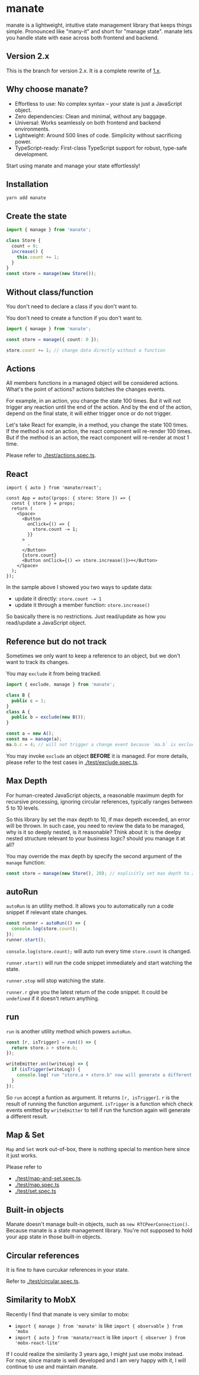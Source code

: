 # manate

manate is a lightweight, intuitive state management library that keeps things simple.
Pronounced like "many-it" and short for "manage state".
manate lets you handle state with ease across both frontend and backend.

## Version 2.x

This is the branch for version 2.x. It is a complete rewrite of [1.x](https://github.com/tylerlong/manate/tree/1.x).

## Why choose manate?

- Effortless to use: No complex syntax – your state is just a JavaScript object.
- Zero dependencies: Clean and minimal, without any baggage.
- Universal: Works seamlessly on both frontend and backend environments.
- Lightweight: Around 500 lines of code. Simplicity without sacrificing power.
- TypeScript-ready: First-class TypeScript support for robust, type-safe development.

Start using manate and manage your state effortlessly!

## Installation

```
yarn add manate
```

## Create the state

```ts
import { manage } from 'manate';

class Store {
  count = 0;
  increase() {
    this.count += 1;
  }
}
const store = manage(new Store());
```

## Without class/function

You don't need to declare a class if you don't want to.

You don't need to create a function if you don't want to.

```ts
import { manage } from 'manate';

const store = manage({ count: 0 });

store.count += 1; // change data directly without a function
```

## Actions

All members functions in a managed object will be considered actions.
What's the point of actions? actions batches the changes events.

For example, in an action, you change the state 100 times.
But it will not trigger any reaction until the end of the action.
And by the end of the action, depend on the final state, it will either trigger once or do not trigger.

Let's take React for example, in a method, you change the state 100 times.
If the method is not an action, the react component will re-render 100 times.
But if the method is an action, the react component will re-render at most 1 time.

Please refer to [./test/actions.spec.ts](./test/action.spec.ts).

## React

```tsx
import { auto } from 'manate/react';

const App = auto((props: { store: Store }) => {
  const { store } = props;
  return (
    <Space>
      <Button
        onClick={() => {
          store.count -= 1;
        }}
      >
        -
      </Button>
      {store.count}
      <Button onClick={() => store.increase()}>+</Button>
    </Space>
  );
});
```

In the sample above I showed you two ways to update data:

- update it directly: `store.count -= 1`
- update it through a member function: `store.increase()`

So basically there is no restrictions. Just read/update as how you read/update a JavaScript object.

## Reference but do not track

Sometimes we only want to keep a reference to an object, but we don't want to track its changes.

You may `exclude` it from being tracked.

```ts
import { exclude, manage } from 'manate';

class B {
  public c = 1;
}
class A {
  public b = exclude(new B());
}

const a = new A();
const ma = manage(a);
ma.b.c = 4; // will not trigger a change event because `ma.b` is excluded.
```

You may invoke `exclude` an object **BEFORE** it is managed.
For more details, please refer to the test cases in [./test/exclude.spec.ts](./test/exclude.spec.ts).

## Max Depth

For human-created JavaScript objects, a reasonable maximum depth for recursive processing, ignoring circular references, typically ranges between 5 to 10 levels.

So this library by set the max depth to 10, if max depeth exceeded, an error will be thrown.
In such case, you need to review the data to be managed, why is it so deeply nested, is it reasonable?
Think about it: is the deelpy nested structure relevant to your business logic? should you manage it at all?

You may override the max depth by specify the second argument of the `manage` function:

```ts
const store = manage(new Store(), 20); // explicitly set max depth to 20, if `Store` is by design a deeply nested data structure
```

## autoRun

`autoRun` is an utility method. It allows you to automatically run a code snippet if relevant state changes.

```ts
const runner = autoRun(() => {
  console.log(store.count);
});
runner.start();
```

`console.log(store.count);` will auto run every time `store.count` is changed.

`runner.start()` will run the code snippet immediately and start watching the state.

`runner.stop` will stop watching the state.

`runner.r` give you the latest return of the code snippet. It could be `undefined` if it doesn't return anything.

## run

`run` is another utility method which powers `autoRun`.

```ts
const [r, isTrigger] = run(() => {
  return store.a + store.b;
});

writeEmitter.on((writeLog) => {
  if (isTrigger(writeLog)) {
    console.log(`run "store.a + store.b" now will generate a different result`);
  }
});
```

So `run` accept a funtion as argument. It returns `[r, isTrigger]`. `r` is the result of running the function argument.
`isTrigger` is a function which check events emitted by `writeEmitter` to tell if run the function again will generate a different result.

## Map & Set

`Map` and `Set` work out-of-box, there is nothing special to mention here since it just works.

Please refer to

- [./test/map-and-set.spec.ts](./test/map-and-set.spec.ts).
- [./test/map.spec.ts](./test/map.spec.ts)
- [./test/set.spec.ts](./test/set.spec.ts)

## Built-in objects

Manate doesn't manage built-in objects, such as `new RTCPeerConnection()`.
Because manate is a state management library. You're not supposed to hold your app state in those built-in objects.

## Circular references

It is fine to have curcukar references in your state.

Refer to [./test/circular.spec.ts](./test/circular.spec.ts).

## Similarity to MobX

Recently I find that manate is very similar to mobx:

- `import { manage } from 'manate'` is like `import { observable } from 'mobx`
- `import { auto } from 'manate/react` is like `import { observer } from 'mobx-react-lite'`

If I could realize the similarity 3 years ago, I might just use mobx instead.
For now, since manate is well developed and I am very happy with it, I will continue to use and maintain manate.
